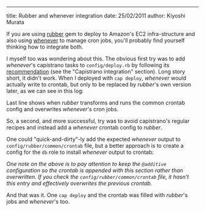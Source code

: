 --- 
title: Rubber and whenever integration
date: 25/02/2011
author: Kiyoshi Murata

If you are using [rubber](http://github.com/wr0ngway/rubber) gem to deploy to
Amazon's EC2 infra-structure and also using
[whenever](http://github.com/javan/whenever) to manage cron jobs, you'll
probably find yourself thinking how to integrate both.

I myself too was wondering about this. The obvious first try was to add
_whenever_'s capistrano tasks to `config/deploy.rb` by following its
[recommendation](http://github.com/javan/whenever/blob/master/README.md) (see
the "Capistrano integration" section). Long story short, it didn't work. When I
deployed with `cap deploy`, _whenever_ would actually write to crontab, but
only to be replaced by _rubber_'s own version later, as we can see in this log:

<script src="https://gist.github.com/843670.js?file=gistfile1"></script>

Last line shows when _rubber_ transforms and runs the common crontab config and
overwrites _whenever_'s cron jobs.

So, a second, and more successful, try was to avoid capistrano's regular
recipes and instead add a _whenever_ crontab config to _rubber_.

One could "quick-and-dirty"-ly add the expected _whenever_ output to
`config/rubber/common/crontab` file, but a better approach is to create a
config for the `db` role to install _whenever_ output to crontab:

<script src="https://gist.github.com/843668.js?file=gistfile1.rhtml"></script>

_One note on the above is to pay attention to keep the `@additive`
configuration so the crontab is appended with this section rather than
overwritten. If you check the `config/rubber/common/crontab` file, it hasn't
this entry and effectively overwrites the previous crontab._

And that was it. One `cap deploy` and the crontab was filled with _rubber_'s
jobs and _whenever_'s too.
